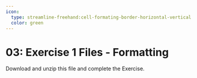 ```yaml
---
icon:
  type: streamline-freehand:cell-formating-border-horizontal-vertical
  color: green
---
```

# 03: Exercise 1 Files - Formatting

Download and unzip this file and complete the Exercise.
